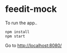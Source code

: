 # feedit-mock

To run the app..
```
npm install
npm start
```
Go to [http://localhost:8080/](http://localhost:8080/)
